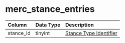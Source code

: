 # merc_stance_entries

| Column | Data Type | Description |
| :--- | :--- | :--- |
| stance_id | tinyint | [Stance Type Identifier](../../../../categories/bots/stance-types) |

